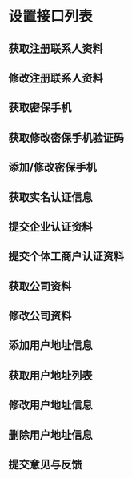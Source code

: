 # 设置接口列表

## 获取注册联系人资料
## 修改注册联系人资料

## 获取密保手机
## 获取修改密保手机验证码
## 添加/修改密保手机

## 获取实名认证信息
## 提交企业认证资料
## 提交个体工商户认证资料

## 获取公司资料
## 修改公司资料

## 添加用户地址信息
## 获取用户地址列表
## 修改用户地址信息
## 删除用户地址信息

## 提交意见与反馈
